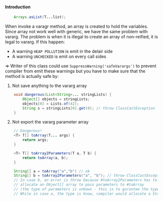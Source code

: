 #### Introduction
``` java
	Arrays.asList(T...list);
```
When invoke a varagr method, an array is created to hold the variables. Since array not work well with generic, we have the same problem with vararg. The problem is when it is illegal to create an array of non-reified, it is legal to vararg. If this happen:
 - A warning `HEAP POLLUTION` is emit in the delair side
 - A warning `UNCHECKED` is emit on every call sides  

=> Writer of this class could use `SuppressWarning('safeVarargs')` to prevent compiler from emit these warnings but you have to make sure that the method is actually safe by:
1. Not save anything to the vararg array
``` java
	void dangerous(List<String>... stringLists) {
        Object[] objects = stringLists;
        objects[0] = Lists.of(42);
        String s = stringLists[0].get(0); // throw ClassCastException
    }
```
2. Not export the vararg parameter array
``` java
    // Dangerous!
	<T> T[] toArray(T... args) {
        return args;
    }

    <T> T[] toArray2Parameters(T a, T b) {
        return toArray(a, b);
    }

	String[] a = toArray("a","b") // ok
    String[] b = toArray2Parameters("a", "b"); // throw ClassCastException
	// In case b, an error is throw because #toArray2Parameters has to
	// allocate an Object[] array to pass parameters to #toArray
	// (the type of parameters is unkown - this is to gurantee the type)
	// While in case a, the type is know, compiler would allocate a String[] array
```






   
    